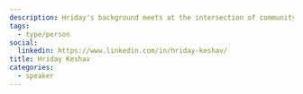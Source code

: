 ```yaml
---
description: Hriday's background meets at the intersection of community engagement, government, and tech. Beginning with outreach at an environmental non-profit, then Compliance Promotion at Environment Canada, and transitioning to tech these last few years- Hriday brings an empathy for the diverse values that make up our communities and further, an understanding of how governance is losing to online misinformation and the revenue models of our favorite tech platforms.
tags:
  - type/person
social:
  linkedin: https://www.linkedin.com/in/hriday-keshav/
title: Hriday Keshav
categories:
  - speaker
---
```

